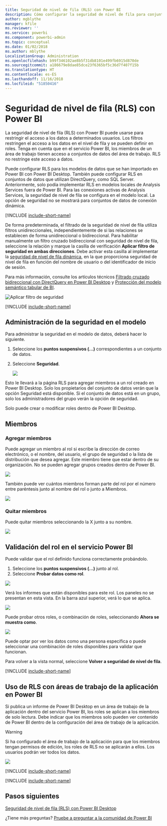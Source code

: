 ```yaml
---
title: Seguridad de nivel de fila (RLS) con Power BI
description: Cómo configurar la seguridad de nivel de fila para conjuntos de datos importados, y DirectQuery, dentro del servicio Power BI.
author: mgblythe
manager: kfile
ms.reviewer: ''
ms.service: powerbi
ms.component: powerbi-admin
ms.topic: conceptual
ms.date: 01/02/2018
ms.author: mblythe
LocalizationGroup: Administration
ms.openlocfilehash: b99f346102ae8b5f31db8101e499fb6915d870de
ms.sourcegitcommit: a186679e8dae85dce23f6365bf5c36d7f407f15b
ms.translationtype: HT
ms.contentlocale: es-ES
ms.lasthandoff: 11/16/2018
ms.locfileid: "51850416"
---
```

# <a name="row-level-security-rls-with-power-bi"></a>Seguridad de nivel de fila (RLS) con Power BI
La seguridad de nivel de fila (RLS) con Power BI puede usarse para restringir el acceso a los datos a determinados usuarios. Los filtros restringen el acceso a los datos en el nivel de fila y se pueden definir en roles. Tenga en cuenta que en el servicio Power BI, los miembros de un área de trabajo tienen acceso a conjuntos de datos del área de trabajo. RLS no restringe este acceso a datos. 

Puede configurar RLS para los modelos de datos que se han importado en Power BI con Power BI Desktop. También puede configurar RLS en conjuntos de datos que utilizan DirectQuery, como SQL Server. Anteriormente, solo podía implementar RLS en modelos locales de Analysis Services fuera de Power BI. Para las conexiones activas de Analysis Services, la seguridad de nivel de fila se configura en el modelo local. La opción de seguridad no se mostrará para conjuntos de datos de conexión dinámica.

[!INCLUDE [include-short-name](./includes/rls-desktop-define-roles.md)]

De forma predeterminada, el filtrado de la seguridad de nivel de fila utiliza filtros unidireccionales, independientemente de si las relaciones se establecen de forma unidireccional o bidireccional. Para habilitar manualmente un filtro cruzado bidireccional con seguridad de nivel de fila, seleccione la relación y marque la casilla de verificación **Aplicar filtro de seguridad en ambas direcciones**. Debe activar esta casilla al implementar la [seguridad de nivel de fila dinámica](https://docs.microsoft.com/sql/analysis-services/supplemental-lesson-implement-dynamic-security-by-using-row-filters), en la que proporciona seguridad de nivel de fila en función del nombre de usuario o del identificador de inicio de sesión.

Para más información, consulte los artículos técnicos [Filtrado cruzado bidireccional con DirectQuery en Power BI Desktop](desktop-bidirectional-filtering.md) y [Protección del modelo semántico tabular de BI](http://download.microsoft.com/download/D/2/0/D20E1C5F-72EA-4505-9F26-FEF9550EFD44/Securing%20the%20Tabular%20BI%20Semantic%20Model.docx).

![Aplicar filtro de seguridad](media/service-admin-rls/rls-apply-security-filter.png)


[!INCLUDE [include-short-name](./includes/rls-desktop-view-as-roles.md)]

## <a name="manage-security-on-your-model"></a>Administración de la seguridad en el modelo
Para administrar la seguridad en el modelo de datos, deberá hacer lo siguiente.

1. Seleccione los **puntos suspensivos (...)** correspondientes a un conjunto de datos.
2. Seleccione **Seguridad**.
   
   ![](media/service-admin-rls/rls-security.png)

Esto le llevará a la página RLS para agregar miembros a un rol creado en Power BI Desktop. Solo los propietarios del conjunto de datos verán que la opción Seguridad está disponible. Si el conjunto de datos está en un grupo, solo los administradores del grupo verán la opción de seguridad. 

Solo puede crear o modificar roles dentro de Power BI Desktop.

## <a name="working-with-members"></a>Miembros
### <a name="add-members"></a>Agregar miembros
Puede agregar un miembro al rol si escribe la dirección de correo electrónico, o el nombre, del usuario, el grupo de seguridad o la lista de distribución que desea agregar. Este miembro tiene que estar dentro de su organización. No se pueden agregar grupos creados dentro de Power BI.

![](media/service-admin-rls/rls-add-member.png)

También puede ver cuántos miembros forman parte del rol por el número entre paréntesis junto al nombre del rol o junto a Miembros.

![](media/service-admin-rls/rls-member-count.png)

### <a name="remove-members"></a>Quitar miembros
Puede quitar miembros seleccionando la X junto a su nombre. 

![](media/service-admin-rls/rls-remove-member.png)

## <a name="validating-the-role-within-the-power-bi-service"></a>Validación del rol en el servicio Power BI
Puede validar que el rol definido funciona correctamente probándolo. 

1. Seleccione los **puntos suspensivos (...)** junto al rol.
2. Seleccione **Probar datos como rol**.

![](media/service-admin-rls/rls-test-role.png)

Verá los informes que están disponibles para este rol. Los paneles no se presentan en esta vista. En la barra azul superior, verá lo que se aplica.

![](media/service-admin-rls/rls-test-role2.png)

Puede probar otros roles, o combinación de roles, seleccionando **Ahora se muestra como**.

![](media/service-admin-rls/rls-test-role3.png)

Puede optar por ver los datos como una persona específica o puede seleccionar una combinación de roles disponibles para validar que funcionan. 

Para volver a la vista normal, seleccione **Volver a seguridad de nivel de fila**.

[!INCLUDE [include-short-name](./includes/rls-usernames.md)]

## <a name="using-rls-with-app-workspaces-in-power-bi"></a>Uso de RLS con áreas de trabajo de la aplicación en Power BI
Si publica un informe de Power BI Desktop en un área de trabajo de la aplicación dentro del servicio Power BI, los roles se aplican a los miembros de solo lectura. Debe indicar que los miembros solo pueden ver contenido de Power BI dentro de la configuración del área de trabajo de la aplicación.

> [!WARNING]
> Si ha configurado el área de trabajo de la aplicación para que los miembros tengan permisos de edición, los roles de RLS no se aplicarán a ellos. Los usuarios podrán ver todos los datos.
> 
> 

![](media/service-admin-rls/rls-group-settings.png)

[!INCLUDE [include-short-name](./includes/rls-limitations.md)]

[!INCLUDE [include-short-name](./includes/rls-faq.md)]

## <a name="next-steps"></a>Pasos siguientes
[Seguridad de nivel de fila (RLS) con Power BI Desktop](desktop-rls.md)  

¿Tiene más preguntas? [Pruebe a preguntar a la comunidad de Power BI](http://community.powerbi.com/)

